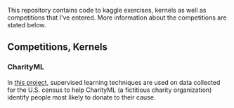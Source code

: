 This repository contains code to kaggle exercises, kernels as well as competitions that I've entered.
More information about the competitions are stated below.

## Competitions, Kernels

### CharityML

In [this project](https://www.kaggle.com/c/udacity-mlcharity-competition), supervised learning techniques are used on data collected for the U.S. census to help CharityML (a fictitious charity organization) identify people most likely to donate to their cause.
